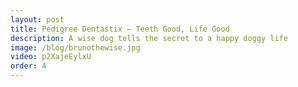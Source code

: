 ```yaml
---
layout: post
title: Pedigree Dentastix – Teeth Good, Life Good
description: A wise dog tells the secret to a happy doggy life
image: /blog/brunothewise.jpg
video: p2XajeEylxU
order: 4
---
```

